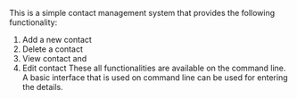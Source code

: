 This is a simple contact management system that provides the following functionality:
1. Add a new contact
2. Delete a contact
3. View contact and
4. Edit contact
These all functionalities are available on the command line. A basic interface that is used on command line can be used for entering the details.

